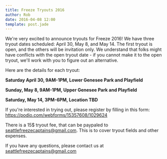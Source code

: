```yaml
---
title: Freeze Tryouts 2016
author: Rob
date: 2016-04-08 12:00
template: post.jade
---
```


We're very excited to announce tryouts for Freeze 2016! We have three tryout dates scheduled: April 30, May 8, and May 14. The first tryout is open, and the others will be invitation only. We understand that folks might have conflicts with the open tryout date - if you cannot make it to the open tryout, we'll work with you to figure out an alternative.

Here are the details for each tryout:

**Saturday April 30, 9AM-1PM, Lower Genesee Park and Playfield<br>**

**Sunday, May 8, 9AM-1PM, Upper Genesee Park and Playfield<br>**

**Saturday, May 14, 3PM-6PM, Location TBD<br>**

If you're interested in trying out, please register by filling in this form:
https://podio.com/webforms/15357608/1029624

There is a 15$ tryout fee, that can be paypaled to <a href="mailto:seattlefreezecaptains@gmail.com" target="_blank">seattlefreezecaptains@gmail.com</a>. This is to cover tryout fields and other expenses.

If you have any questions, please contact us at <a href="mailto:seattlefreezecaptains@gmail.com" target="_blank">seattlefreezecaptains@gmail.com</a>